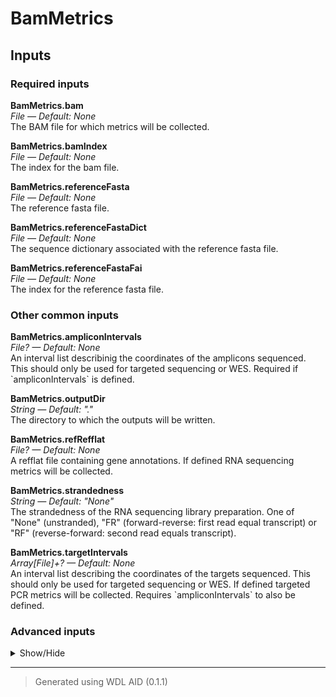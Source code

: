 # BamMetrics


## Inputs


### Required inputs
<p name="BamMetrics.bam">
        <b>BamMetrics.bam</b><br />
        <i>File &mdash; Default: None</i><br />
        The BAM file for which metrics will be collected.
</p>
<p name="BamMetrics.bamIndex">
        <b>BamMetrics.bamIndex</b><br />
        <i>File &mdash; Default: None</i><br />
        The index for the bam file.
</p>
<p name="BamMetrics.referenceFasta">
        <b>BamMetrics.referenceFasta</b><br />
        <i>File &mdash; Default: None</i><br />
        The reference fasta file.
</p>
<p name="BamMetrics.referenceFastaDict">
        <b>BamMetrics.referenceFastaDict</b><br />
        <i>File &mdash; Default: None</i><br />
        The sequence dictionary associated with the reference fasta file.
</p>
<p name="BamMetrics.referenceFastaFai">
        <b>BamMetrics.referenceFastaFai</b><br />
        <i>File &mdash; Default: None</i><br />
        The index for the reference fasta file.
</p>

### Other common inputs
<p name="BamMetrics.ampliconIntervals">
        <b>BamMetrics.ampliconIntervals</b><br />
        <i>File? &mdash; Default: None</i><br />
        An interval list describinig the coordinates of the amplicons sequenced. This should only be used for targeted sequencing or WES. Required if `ampliconIntervals` is defined.
</p>
<p name="BamMetrics.outputDir">
        <b>BamMetrics.outputDir</b><br />
        <i>String &mdash; Default: "."</i><br />
        The directory to which the outputs will be written.
</p>
<p name="BamMetrics.refRefflat">
        <b>BamMetrics.refRefflat</b><br />
        <i>File? &mdash; Default: None</i><br />
        A refflat file containing gene annotations. If defined RNA sequencing metrics will be collected.
</p>
<p name="BamMetrics.strandedness">
        <b>BamMetrics.strandedness</b><br />
        <i>String &mdash; Default: "None"</i><br />
        The strandedness of the RNA sequencing library preparation. One of "None" (unstranded), "FR" (forward-reverse: first read equal transcript) or "RF" (reverse-forward: second read equals transcript).
</p>
<p name="BamMetrics.targetIntervals">
        <b>BamMetrics.targetIntervals</b><br />
        <i>Array[File]+? &mdash; Default: None</i><br />
        An interval list describing the coordinates of the targets sequenced. This should only be used for targeted sequencing or WES. If defined targeted PCR metrics will be collected. Requires `ampliconIntervals` to also be defined.
</p>

### Advanced inputs
<details>
<summary> Show/Hide </summary>
<p name="BamMetrics.ampliconIntervalsLists.javaXmx">
        <b>BamMetrics.ampliconIntervalsLists.javaXmx</b><br />
        <i>String &mdash; Default: "3G"</i><br />
        The maximum memory available to the program. Should be lower than `memory` to accommodate JVM overhead.
</p>
<p name="BamMetrics.ampliconIntervalsLists.memory">
        <b>BamMetrics.ampliconIntervalsLists.memory</b><br />
        <i>String &mdash; Default: "4G"</i><br />
        The amount of memory this job will use.
</p>
<p name="BamMetrics.ampliconIntervalsLists.timeMinutes">
        <b>BamMetrics.ampliconIntervalsLists.timeMinutes</b><br />
        <i>Int &mdash; Default: 5</i><br />
        The maximum amount of time the job will run in minutes.
</p>
<p name="BamMetrics.collectAlignmentSummaryMetrics">
        <b>BamMetrics.collectAlignmentSummaryMetrics</b><br />
        <i>Boolean &mdash; Default: true</i><br />
        Equivalent to the `PROGRAM=CollectAlignmentSummaryMetrics` argument in Picard.
</p>
<p name="BamMetrics.dockerImages">
        <b>BamMetrics.dockerImages</b><br />
        <i>Map[String,String] &mdash; Default: {"samtools": "quay.io/biocontainers/samtools:1.11--h6270b1f_0", "picard": "quay.io/biocontainers/picard:2.23.8--0"}</i><br />
        The docker images used. Changing this may result in errors which the developers may choose not to address.
</p>
<p name="BamMetrics.Flagstat.memory">
        <b>BamMetrics.Flagstat.memory</b><br />
        <i>String &mdash; Default: "256M"</i><br />
        The amount of memory needed for the job.
</p>
<p name="BamMetrics.Flagstat.timeMinutes">
        <b>BamMetrics.Flagstat.timeMinutes</b><br />
        <i>Int &mdash; Default: 1 + ceil(size(inputBam,"G"))</i><br />
        The maximum amount of time the job will run in minutes.
</p>
<p name="BamMetrics.meanQualityByCycle">
        <b>BamMetrics.meanQualityByCycle</b><br />
        <i>Boolean &mdash; Default: true</i><br />
        Equivalent to the `PROGRAM=MeanQualityByCycle` argument in Picard.
</p>
<p name="BamMetrics.picardMetrics.collectBaseDistributionByCycle">
        <b>BamMetrics.picardMetrics.collectBaseDistributionByCycle</b><br />
        <i>Boolean &mdash; Default: true</i><br />
        Equivalent to the `PROGRAM=CollectBaseDistributionByCycle` argument.
</p>
<p name="BamMetrics.picardMetrics.collectGcBiasMetrics">
        <b>BamMetrics.picardMetrics.collectGcBiasMetrics</b><br />
        <i>Boolean &mdash; Default: true</i><br />
        Equivalent to the `PROGRAM=CollectGcBiasMetrics` argument.
</p>
<p name="BamMetrics.picardMetrics.collectInsertSizeMetrics">
        <b>BamMetrics.picardMetrics.collectInsertSizeMetrics</b><br />
        <i>Boolean &mdash; Default: true</i><br />
        Equivalent to the `PROGRAM=CollectInsertSizeMetrics` argument.
</p>
<p name="BamMetrics.picardMetrics.collectQualityYieldMetrics">
        <b>BamMetrics.picardMetrics.collectQualityYieldMetrics</b><br />
        <i>Boolean &mdash; Default: true</i><br />
        Equivalent to the `PROGRAM=CollectQualityYieldMetrics` argument.
</p>
<p name="BamMetrics.picardMetrics.collectSequencingArtifactMetrics">
        <b>BamMetrics.picardMetrics.collectSequencingArtifactMetrics</b><br />
        <i>Boolean &mdash; Default: true</i><br />
        Equivalent to the `PROGRAM=CollectSequencingArtifactMetrics` argument.
</p>
<p name="BamMetrics.picardMetrics.javaXmxMb">
        <b>BamMetrics.picardMetrics.javaXmxMb</b><br />
        <i>Int &mdash; Default: 3072</i><br />
        The maximum memory available to the program in megabytes. Should be lower than `memoryMb` to accommodate JVM overhead.
</p>
<p name="BamMetrics.picardMetrics.memoryMb">
        <b>BamMetrics.picardMetrics.memoryMb</b><br />
        <i>Int &mdash; Default: javaXmxMb + 512</i><br />
        The amount of memory this job will use in megabytes.
</p>
<p name="BamMetrics.picardMetrics.qualityScoreDistribution">
        <b>BamMetrics.picardMetrics.qualityScoreDistribution</b><br />
        <i>Boolean &mdash; Default: true</i><br />
        Equivalent to the `PROGRAM=QualityScoreDistribution` argument.
</p>
<p name="BamMetrics.picardMetrics.timeMinutes">
        <b>BamMetrics.picardMetrics.timeMinutes</b><br />
        <i>Int &mdash; Default: 1 + ceil((size(referenceFasta,"G") * 3 * 2)) + ceil((size(inputBam,"G") * 6))</i><br />
        The maximum amount of time the job will run in minutes.
</p>
<p name="BamMetrics.rnaSeqMetrics.javaXmx">
        <b>BamMetrics.rnaSeqMetrics.javaXmx</b><br />
        <i>String &mdash; Default: "8G"</i><br />
        The maximum memory available to the program. Should be lower than `memory` to accommodate JVM overhead.
</p>
<p name="BamMetrics.rnaSeqMetrics.memory">
        <b>BamMetrics.rnaSeqMetrics.memory</b><br />
        <i>String &mdash; Default: "9G"</i><br />
        The amount of memory this job will use.
</p>
<p name="BamMetrics.rnaSeqMetrics.timeMinutes">
        <b>BamMetrics.rnaSeqMetrics.timeMinutes</b><br />
        <i>Int &mdash; Default: 1 + ceil((size(inputBam,"G") * 12))</i><br />
        The maximum amount of time the job will run in minutes.
</p>
<p name="BamMetrics.targetIntervalsLists.javaXmx">
        <b>BamMetrics.targetIntervalsLists.javaXmx</b><br />
        <i>String &mdash; Default: "3G"</i><br />
        The maximum memory available to the program. Should be lower than `memory` to accommodate JVM overhead.
</p>
<p name="BamMetrics.targetIntervalsLists.memory">
        <b>BamMetrics.targetIntervalsLists.memory</b><br />
        <i>String &mdash; Default: "4G"</i><br />
        The amount of memory this job will use.
</p>
<p name="BamMetrics.targetIntervalsLists.timeMinutes">
        <b>BamMetrics.targetIntervalsLists.timeMinutes</b><br />
        <i>Int &mdash; Default: 5</i><br />
        The maximum amount of time the job will run in minutes.
</p>
<p name="BamMetrics.targetMetrics.javaXmx">
        <b>BamMetrics.targetMetrics.javaXmx</b><br />
        <i>String &mdash; Default: "3G"</i><br />
        The maximum memory available to the program. Should be lower than `memory` to accommodate JVM overhead.
</p>
<p name="BamMetrics.targetMetrics.memory">
        <b>BamMetrics.targetMetrics.memory</b><br />
        <i>String &mdash; Default: "4G"</i><br />
        The amount of memory this job will use.
</p>
<p name="BamMetrics.targetMetrics.timeMinutes">
        <b>BamMetrics.targetMetrics.timeMinutes</b><br />
        <i>Int &mdash; Default: 1 + ceil((size(inputBam,"G") * 6))</i><br />
        The maximum amount of time the job will run in minutes.
</p>
</details>








<hr />

> Generated using WDL AID (0.1.1)
